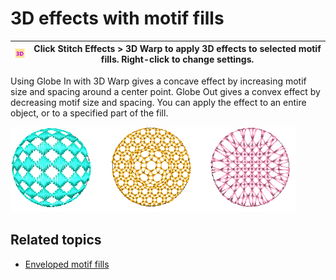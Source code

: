 # 3D effects with motif fills

| ![3DWarp.png](assets/3DWarp.png) | Click Stitch Effects > 3D Warp to apply 3D effects to selected motif fills. Right-click to change settings. |
| -------------------------------- | ----------------------------------------------------------------------------------------------------------- |

Using Globe In with 3D Warp gives a concave effect by increasing motif size and spacing around a center point. Globe Out gives a convex effect by decreasing motif size and spacing. You can apply the effect to an entire object, or to a specified part of the fill.

![summary_-_create00089.png](assets/summary_-_create00089.png)

## Related topics

- [Enveloped motif fills](../../Decorative/motifs/Enveloped_motif_fills)
